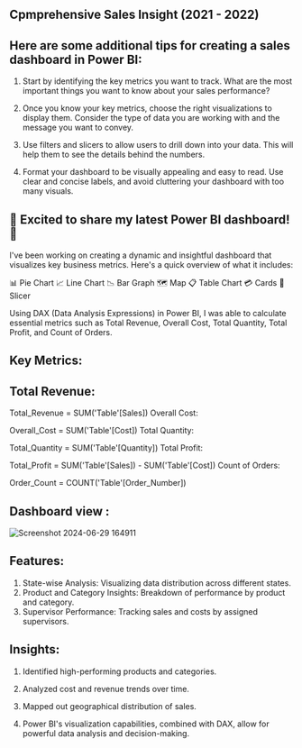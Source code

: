 ## Cpmprehensive Sales Insight (2021 - 2022)

## Here are some additional tips for creating a sales dashboard in Power BI:

1. Start by identifying the key metrics you want to track. What are the most important things you want to know about your sales performance?

2. Once you know your key metrics, choose the right visualizations to display them. Consider the type of data you are working with and the message you want to convey.

3. Use filters and slicers to allow users to drill down into your data. This will help them to see the details behind the numbers.

4. Format your dashboard to be visually appealing and easy to read. Use clear and concise labels, and avoid cluttering your dashboard with too many visuals.


## 🚀 Excited to share my latest Power BI dashboard! 🚀

I've been working on creating a dynamic and insightful dashboard that visualizes key business metrics. Here's a quick overview of what it includes:

📊 Pie Chart
📈 Line Chart
📉 Bar Graph
🗺️ Map
📋 Table Chart
💳 Cards
🔄 Slicer


Using DAX (Data Analysis Expressions) in Power BI, I was able to calculate essential metrics such as Total Revenue, Overall Cost, Total Quantity, Total Profit, and Count of Orders.

## Key Metrics:

## Total Revenue:

Total_Revenue = SUM('Table'[Sales])
Overall Cost:


Overall_Cost = SUM('Table'[Cost])
Total Quantity:

Total_Quantity = SUM('Table'[Quantity])
Total Profit:

Total_Profit = SUM('Table'[Sales]) - SUM('Table'[Cost])
Count of Orders:

Order_Count = COUNT('Table'[Order_Number])

## Dashboard view  : 

![Screenshot 2024-06-29 164911](https://github.com/akshaysonavane9984/Comprehensive-Sales-Insight-2021--2022-/assets/160226481/49b0013e-8a37-40cc-80b5-dcd3b3c630ad)

## Features:
1. State-wise Analysis: Visualizing data distribution across different states.
2. Product and Category Insights: Breakdown of performance by product and category.
3. Supervisor Performance: Tracking sales and costs by assigned supervisors.

## Insights:
1. Identified high-performing products and categories. 

2. Analyzed cost and revenue trends over time.

3. Mapped out geographical distribution of sales. 

4. Power BI's visualization capabilities, combined with DAX, allow for powerful data analysis and decision-making.






